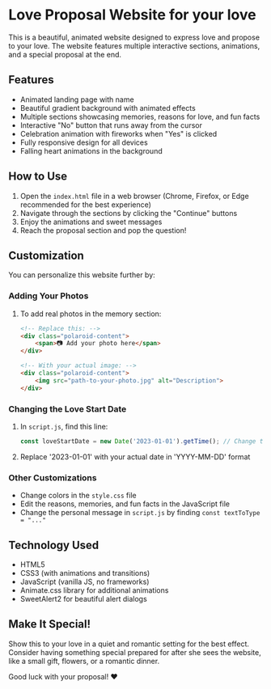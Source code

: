 # Love Proposal Website for your love

This is a beautiful, animated website designed to express love and propose to your love. The website features multiple interactive sections, animations, and a special proposal at the end.

## Features

- Animated landing page with  name
- Beautiful gradient background with animated effects
- Multiple sections showcasing memories, reasons for love, and fun facts
- Interactive "No" button that runs away from the cursor
- Celebration animation with fireworks when "Yes" is clicked
- Fully responsive design for all devices
- Falling heart animations in the background

## How to Use

1. Open the `index.html` file in a web browser (Chrome, Firefox, or Edge recommended for the best experience)
2. Navigate through the sections by clicking the "Continue" buttons
3. Enjoy the animations and sweet messages
4. Reach the proposal section and pop the question!

## Customization

You can personalize this website further by:

### Adding Your Photos
1. To add real photos in the memory section:
   ```html
   <!-- Replace this: -->
   <div class="polaroid-content">
       <span>📷 Add your photo here</span>
   </div>
   
   <!-- With your actual image: -->
   <div class="polaroid-content">
       <img src="path-to-your-photo.jpg" alt="Description">
   </div>
   ```

### Changing the Love Start Date
1. In `script.js`, find this line:
   ```javascript
   const loveStartDate = new Date('2023-01-01').getTime(); // Change this date to your actual date
   ```
2. Replace '2023-01-01' with your actual date in 'YYYY-MM-DD' format

### Other Customizations
- Change colors in the `style.css` file
- Edit the reasons, memories, and fun facts in the JavaScript file
- Change the personal message in `script.js` by finding `const textToType = "..."`

## Technology Used

- HTML5
- CSS3 (with animations and transitions)
- JavaScript (vanilla JS, no frameworks)
- Animate.css library for additional animations
- SweetAlert2 for beautiful alert dialogs

## Make It Special!

Show this to your love in a quiet and romantic setting for the best effect. Consider having something special prepared for after she sees the website, like a small gift, flowers, or a romantic dinner.

Good luck with your proposal! ❤️ 
